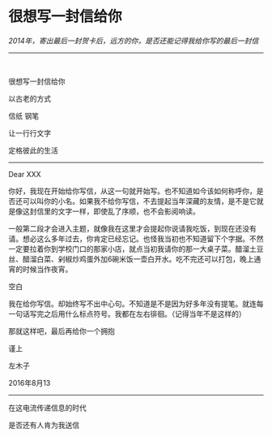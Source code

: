 # 很想写一封信给你

*2014年，寄出最后一封贺卡后，远方的你，是否还能记得我给你写的最后一封信*

******

<br/>

很想写一封信给你

以古老的方式

信纸 钢笔

让一行行文字

定格彼此的生活

------

Dear  XXX

你好，我现在开始给你写信，从这一句就开始写。也不知道如今该如何称呼你，是否还可以叫你的小名。如果我不给你写信，不去提起当年深藏的友情，是不是它就是像这封信里的文字一样，即使乱了序顺，也不会影阅响读。

一般第二段才会进入主题，就像我在这里才会提起你说请我吃饭，到现在还没有请。想必这么多年过去，你肯定已经忘记。也怪我当初也不知道留下个字据。不然一定要拉着你到学校门口的那家小店，就点当初我请你的那一大桌子菜。醋溜土豆丝、醋溜白菜、剁椒炒鸡蛋外加6碗米饭一壶白开水。吃不完还可以打包，晚上通宵的时候当作夜宵。



空白



我在给你写信。却始终写不出中心句。不知道是不是因为好多年没有提笔。就连每一句话写完之后用什么标点符号。我都在左右徘徊。（记得当年不是这样的）

那就这样吧，最后再给你一个拥抱



谨上

左木子   

2016年8月13

------



在这电流传递信息的时代

是否还有人肯为我送信